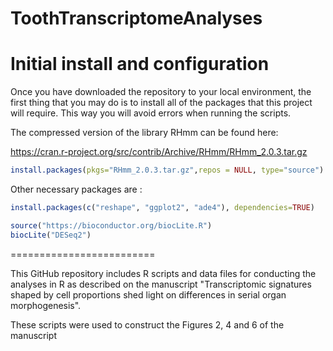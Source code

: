 ToothTranscriptomeAnalyses
=========================


# Initial install and configuration
Once you have downloaded the repository to your local environment, the first thing that you may do is to install all of the packages that this project will require. This way you will avoid errors when running the scripts.

The compressed version of the library RHmm can be found here:

https://cran.r-project.org/src/contrib/Archive/RHmm/RHmm_2.0.3.tar.gz

```r
install.packages(pkgs="RHmm_2.0.3.tar.gz",repos = NULL, type="source")
```

Other necessary packages are :

```r
install.packages(c("reshape", "ggplot2", "ade4"), dependencies=TRUE)

source("https://bioconductor.org/biocLite.R")
biocLite("DESeq2")

```

=========================

This GitHub repository includes R scripts and data files for conducting the analyses in R as described on the manuscript "Transcriptomic signatures shaped by cell proportions shed light on differences in serial organ morphogenesis".

These scripts were used to construct the Figures 2, 4 and 6 of the manuscript


